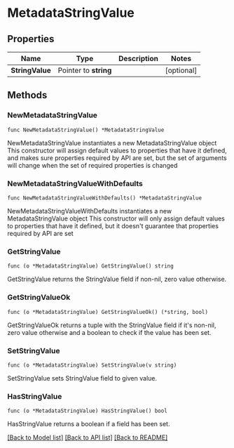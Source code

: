 # MetadataStringValue

## Properties

Name | Type | Description | Notes
------------ | ------------- | ------------- | -------------
**StringValue** | Pointer to **string** |  | [optional] 

## Methods

### NewMetadataStringValue

`func NewMetadataStringValue() *MetadataStringValue`

NewMetadataStringValue instantiates a new MetadataStringValue object
This constructor will assign default values to properties that have it defined,
and makes sure properties required by API are set, but the set of arguments
will change when the set of required properties is changed

### NewMetadataStringValueWithDefaults

`func NewMetadataStringValueWithDefaults() *MetadataStringValue`

NewMetadataStringValueWithDefaults instantiates a new MetadataStringValue object
This constructor will only assign default values to properties that have it defined,
but it doesn't guarantee that properties required by API are set

### GetStringValue

`func (o *MetadataStringValue) GetStringValue() string`

GetStringValue returns the StringValue field if non-nil, zero value otherwise.

### GetStringValueOk

`func (o *MetadataStringValue) GetStringValueOk() (*string, bool)`

GetStringValueOk returns a tuple with the StringValue field if it's non-nil, zero value otherwise
and a boolean to check if the value has been set.

### SetStringValue

`func (o *MetadataStringValue) SetStringValue(v string)`

SetStringValue sets StringValue field to given value.

### HasStringValue

`func (o *MetadataStringValue) HasStringValue() bool`

HasStringValue returns a boolean if a field has been set.


[[Back to Model list]](../README.md#documentation-for-models) [[Back to API list]](../README.md#documentation-for-api-endpoints) [[Back to README]](../README.md)


